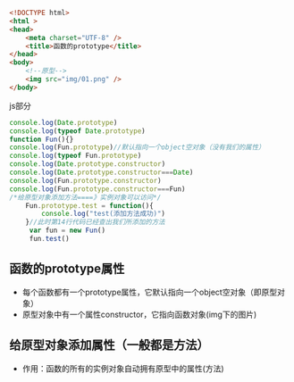 ```html
<!DOCTYPE html>
<html >
<head>
	<meta charset="UTF-8" />
	<title>函数的prototype</title>
</head>
<body>
	<!--原型-->
	<img src="img/01.png" />
</body>
```

js部分
```js
console.log(Date.prototype)
console.log(typeof Date.prototype)
function Fun(){}
console.log(Fun.prototype)//默认指向一个object空对象（没有我们的属性）
console.log(typeof Fun.prototype)
console.log(Date.prototype.constructor)
console.log(Date.prototype.constructor===Date)
console.log(Fun.prototype.constructor)
console.log(Fun.prototype.constructor===Fun)
/*给原型对象添加方法====》实例对象可以访问*/
	Fun.prototype.test = function(){
		console.log("test(添加方法成功)") 
	}//此时第14行代码已经查出我们所添加的方法
	 var fun = new Fun()
	 fun.test()
```

## 函数的prototype属性
* 每个函数都有一个prototype属性，它默认指向一个object空对象（即原型对象）
* 原型对象中有一个属性constructor，它指向函数对象(img下的图片)
## 给原型对象添加属性（一般都是方法）
* 作用：函数的所有的实例对象自动拥有原型中的属性(方法)

